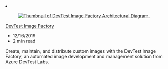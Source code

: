 <!-- This file is automatically generated by build/architectures/build_index.py. Any updates will be lost. -->

<!-- markdownlint-disable MD033 -->

<li class="grid-item item-column" data-categories="DevOps Compute Management and Governance ">
<article class="card">
    <div class="card-header has-margin-bottom-none" aria-hidden="true">
        <figure class="image diagram has-height-175 has-overflow-hidden level">
            <a href="/azure/architecture/solution-ideas/articles/dev-test-image-factory"><img src="/azure/architecture/browse/thumbs/dev-test-image-factory.png" class="diagram" alt="Thumbnail of DevTest Image Factory Architectural Diagram." data-linktype="relative-path"></a>
        </figure>
    </div>
    <div class="card-content">
        <a class="card-content-title has-margin-top-none" href="/azure/architecture/solution-ideas/articles/dev-test-image-factory">
            <p>DevTest Image Factory</p>
        </a>
        <ul class="card-content-metadata">
            <li>12/16/2019</li>
            <li>2 min read</li>
        </ul>
        <p class="card-content-description">Create, maintain, and distribute custom images with the DevTest Image Factory, an automated image development and management solution from Azure DevTest Labs.</p>
        <div class="bottom-to-top-fade is-hidden-mobile"></div>
    </div>
</article>
</li>
